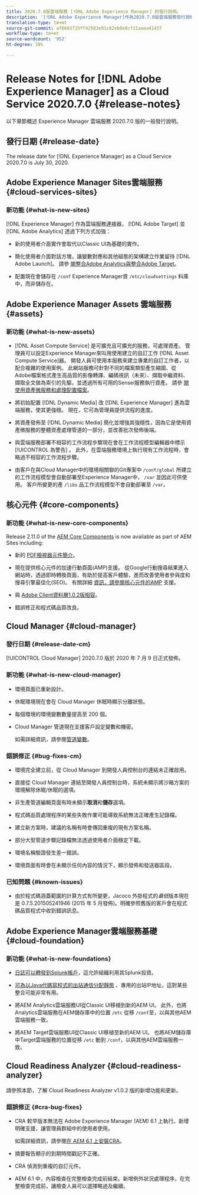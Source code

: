 ```yaml
---
title: 2020.7.0版雲端服務 [!DNL Adobe Experience Manager] 的發行說明。
description: '[!DNL Adobe Experience Manager]作為2020.7.0版雲端服務發行說明。'
translation-type: tm+mt
source-git-commit: af6603725ff42583e01c62eb8e8cf11aaea41437
workflow-type: tm+mt
source-wordcount: '952'
ht-degree: 38%

---
```



# Release Notes for [!DNL Adobe Experience Manager] as a Cloud Service 2020.7.0 {#release-notes}

以下章節概述 Experience Manager 雲端服務 2020.7.0 版的一般發行說明。

## 發行日期 {#release-date}

The release date for [!DNL Experience Manager] as a Cloud Service 2020.7.0 is July 30, 2020.

## Adobe Experience Manager Sites雲端服務 {#cloud-services-sites}

### 新功能 {#what-is-new-sites}

[!DNL Experience Manager] 作為雲端服務連接器， [!DNL Adobe Target] 並 [!DNL Adobe Analytics] 透過下列方式加強：

* 新的使用者介面實作會取代以Classic UI為基礎的實作。

* 簡化使用者介面對話方塊，讓變數對應和其他組態的架構建立作業留待 [!DNL Adobe Launch]。 請參 [閱整合Adobe Analytics](https://docs.adobe.com/content/help/en/experience-manager-cloud-service/sites/integrations/integrating-adobe-analytics.html)[與整合Adobe Target](https://docs.adobe.com/content/help/en/experience-manager-cloud-service/sites/integrations/integrating-adobe-target.html)。

* 配置現在會儲存在 `/conf` Experience Manager資 `/etc/cloudsettings` 料庫中，而非儲存在。

## Adobe Experience Manager Assets 雲端服務 {#assets}

### 新功能 {#what-is-new-assets}

* [!DNL Asset Compute Service] 是可擴充且可擴充的服務，可處理資產。 管理員可以設定Experience Manager來叫用使用建立的自訂工作 [!DNL Asset Compute Service]器。 開發人員可使用本服務來建立專業的自訂工作者，以配合複雜的使用案例。 此網站服務可針對不同的檔案類型產生縮圖、從Adobe檔案格式產生高品質的影像轉譯、編碼視訊（未來）、擷取中繼資料、擷取全文做為索引的先驅，並透過所有可用的Sensei服務執行資產。 請參 [閱使用資產微服務和處理配置檔案](/help/assets/asset-microservices-configure-and-use.md)。

* 將初始配置 [!DNL Dynamic Media] 改 [!DNL Experience Manager] 進為雲端服務，使其更強穩。 現在，它可為管理員提供流程的進度。

* 將資產發佈至 [!DNL Dynamic Media] 簡化並增強其強穩性，因為它是使用資產微服務的整體資產處理管道的一部分，並改善批次發佈後端。

* 與雲端服務部署不相容的工作流程步驟現在會在工作流程模型編輯器中標示 [!UICONTROL 為警告] 。 此外，在雲端服務環境上執行現有工作流程時，會略過不相容的工作流程步驟。

* 由客戶在與Cloud Manager中的環境相關聯的Git專案中 `/conf/global` 所建立的工作流程模型會自動部署至Experience Manager中， `/var` 並因此可供使用。 客戶所變更的產 `/libs` 品工作流程模型不會自動部署至 `/var`。

## 核心元件 {#core-components}

### 新功能 {#what-is-new-core-components}

Release 2.11.0 of the [AEM Core Components](https://docs.adobe.com/content/help/zh-Hant/experience-manager-core-components/using/introduction.html) is now available as part of AEM Sites including:

* 新的 [PDF檢視器元件簡介](https://aemcomponents.dev/content/core-components-examples/library/page-authoring/pdf-viewer.html)。

* 現在提供核心元件的加速行動頁面(AMP)支援。 從Google行動搜尋結果進入網站時，透過即時轉換頁面，有助於提高客戶體驗，進而改善使用者參與度和搜尋引擎最佳化(SEO)。
有關詳細 [資訊，請參閱核心元件的AMP](https://docs.adobe.com/content/help/en/experience-manager-core-components/using/developing/amp.html) 支援。

* 與 [Adobe Client資料層1.0.2版相容](https://docs.adobe.com/content/help/en/experience-manager-core-components/using/developing/data-layer/overview.html)。

* 錯誤修正和程式碼品質改良。

## Cloud Manager {#cloud-manager}

### 發行日期 {#release-date-cm}

[!UICONTROL Cloud Manager] 2020.7.0 版於 2020 年 7 月 9 日正式發佈。

### 新功能 {#what-is-new-cloud-manager}

* 環境頁面已重新設計。

* 休眠環境現在會在 Cloud Manager 休眠時顯示分離狀態。

* 每個環境的環境變數數量提高至 200 個。

* Cloud Manager 管道現在支援客戶設定變數和機密。

   如需詳細資訊，請參閱[管道變數](/help/onboarding/getting-access-to-aem-in-cloud/creating-aem-application-project.md#pipeline-variables)。

### 錯誤修正 {#bug-fixes-cm}

* 環境完全建立前，從 Cloud Manager 到開發人員控制台的連結未正確啟用。

* 直接從 Cloud Manager 連結至開發人員控制台時，系統未顯示將沙箱方案的環境解除休眠/休眠的選項。

* 非生產管道編輯頁面有時未顯示&#x200B;**取消**&#x200B;和&#x200B;**儲存**&#x200B;選項。

* 程式碼品質處理程序的某些失敗作業可能導致系統無法正確產生記錄檔。

* 建立新方案時，建議的名稱有時會傳回重複的現有方案名稱。

* 部分大型管道步驟記錄檔無法透過使用者介面穩定下載。

* 環境名稱驗證發生差一錯誤。

* 環境頁面有時會在未顯示任何內容的情況下，顯示發佈和發送器區段。

### 已知問題 {#known-issues}

* 由於程式碼涵蓋範圍的計算方式有所變更，Jacoco 外掛程式的&#x200B;*最低*&#x200B;版本現在是 0.7.5.201505241946 (2015 年 5 月發佈)。明確參照舊版的客戶會在程式碼品質程式中收到錯誤訊息。


## Adobe Experience Manager雲端服務基礎 {#cloud-foundation}

### 新功能 {#what-is-new-foundations}

* [日誌可以轉發到Splunk帳戶](/help/implementing/developing/introduction/logging.md#splunk-logs)，這允許組織利用其Splunk投資。

* [可為以Java代碼寫程式的出站通信分配靜態](/help/implementing/developing/introduction/development-guidelines.md#dedicated-egress-ip-address) 、專用的出站IP地址，這對某些整合可能非常有用。

* 將AEM Analytics雲端服務UI從Classic UI移植到新的AEM UI。 此外，也將Analytics雲端服務在AEM儲存庫中的位置 `/etc` 從移 `/conf`至，以與其他AEM雲端服務一致。

* 將AEM Target雲端服務UI從Classic UI移植至新的AEM UI。 也將AEM儲存庫中Target雲端服務的位置從移 `/etc` 動到 `/conf`，以與其他AEM雲端服務一致。

## Cloud Readiness Analyzer {#cloud-readiness-analyzer}

請參照本節，了解 Cloud Readiness Analyzer v1.0.2 版的新增功能和更新。

### 錯誤修正 {#cra-bug-fixes}

* CRA 較早版本無法在 Adobe Experience Manager (AEM) 6.1 上執行。新增明確支援，讓管理員群組中的使用者使用。

   如需詳細資訊，請參閱[在 AEM 6.1 上安裝CRA](https://docs.adobe.com/content/help/zh-Hant/experience-manager-cloud-service/moving/cloud-migration/cloud-readiness-analyzer/using-cloud-readiness-analyzer.html#installing-on-aem61)。

* 摘要報告顯示的到期時間戳記不正確。

* CRA 偵測到重複的自訂元件。

* AEM 6.1 中，內容檢查在完整檢查完成前結束。新增例外狀況處理程序，在完整檢查完成前，讓檢查人員可以選擇略過及繼續。
